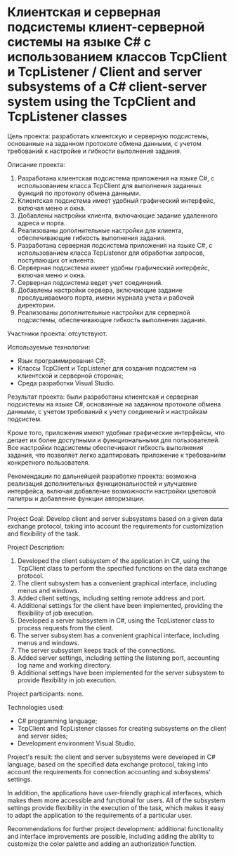 # Клиентская и серверная подсистемы клиент-серверной системы на языке C# с использованием классов TcpClient и TcpListener / Client and server subsystems of a C# client-server system using the TcpClient and TcpListener classes

Цель проекта: разработать клиентскую и серверную подсистемы, основанные на заданном протоколе обмена данными, с учетом требований к настройке и гибкости выполнения задания.

Описание проекта:
1. Разработана клиентская подсистема приложения на языке C#, с использованием класса TcpClient для выполнения заданных функций по протоколу обмена данными.
2. Клиентская подсистема имеет удобный графический интерфейс, включая меню и окна.
3. Добавлены настройки клиента, включающие задание удаленного адреса и порта.
4. Реализованы дополнительные настройки для клиента, обеспечивающие гибкость выполнения задания.
5. Разработана серверная подсистема приложения на языке C#, с использованием класса TcpListener для обработки запросов, поступающих от клиента.
6. Серверная подсистема имеет удобны графический интерфейс, включая меню и окна.
7. Серверная подсистема ведет учет соединений.
8. Добавлены настройки сервера, включающие задание прослушиваемого порта, имени журнала учета и рабочей директории.
9. Реализованы дополнительные настройки для серверной подсистемы, обеспечивающие гибкость выполнения задания.

Участники проекта: отсутствуют.

Используемые технологии:
- Язык программирования C#;
- Классы TcpClient и TcpListener для создания подсистем на клиентской и серверной сторонах;
- Среда разработки Visual Studio.

Результат проекта: были разработаны клиентская и серверная подсистемы на языке C#, основанные на заданном протоколе обмена данными, с учетом требований к учету соединений и настройкам подсистем.

Кроме того, приложения имеют удобные графические интерфейсы, что делает их более доступными и функциональными для пользователей. Все настройки подсистемы обеспечивают гибкость выполнения задания, что позволяет легко адаптировать приложение к требованиям конкретного пользователя.

Рекомендации по дальнейшей разработке проекта: возможна реализация дополнительных функциональностей и улучшение интерфейса, включая добавление возможности настройки цветовой палитры и добавление функции авторизации.

-----

Project Goal: Develop client and server subsystems based on a given data exchange protocol, taking into account the requirements for customization and flexibility of the task.

Project Description:
1. Developed the client subsystem of the application in C#, using the TcpClient class to perform the specified functions on the data exchange protocol.
2. The client subsystem has a convenient graphical interface, including menus and windows.
3. Added client settings, including setting remote address and port.
4. Additional settings for the client have been implemented, providing the flexibility of job execution.
5. Developed a server subsystem in C#, using the TcpListener class to process requests from the client.
6. The server subsystem has a convenient graphical interface, including menus and windows.
7. The server subsystem keeps track of the connections.
8. Added server settings, including setting the listening port, accounting log name and working directory.
9. Additional settings have been implemented for the server subsystem to provide flexibility in job execution.

Project participants: none.

Technologies used:
- C# programming language;
- TcpClient and TcpListener classes for creating subsystems on the client and server sides;
- Development environment Visual Studio.

Project's result: the client and server subsystems were developed in C# language, based on the specified data exchange protocol, taking into account the requirements for connection accounting and subsystems' settings.

In addition, the applications have user-friendly graphical interfaces, which makes them more accessible and functional for users. All of the subsystem settings provide flexibility in the execution of the task, which makes it easy to adapt the application to the requirements of a particular user.

Recommendations for further project development: additional functionality and interface improvements are possible, including adding the ability to customize the color palette and adding an authorization function.
